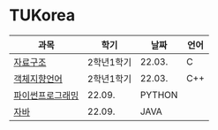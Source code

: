 # TUKorea

|과목|학기|날짜|언어|
|---|---|---|---|
|[자료구조](https://github.com/realhsb/TUKorea/tree/main/C-DataStructures)|2학년1학기|22.03.|C|
|[객체지향언어](https://github.com/realhsb/TUKorea/tree/main/Cpp-OOP)|2학년1학기|22.03.|C++|
|[파이썬프로그래밍](https://github.com/realhsb/TUKorea/tree/main/파이썬프로그래밍_서대영)|22.09.|PYTHON|
|[자바](https://github.com/realhsb/TUKorea/tree/main/자바_공기석)|22.09.|JAVA|

